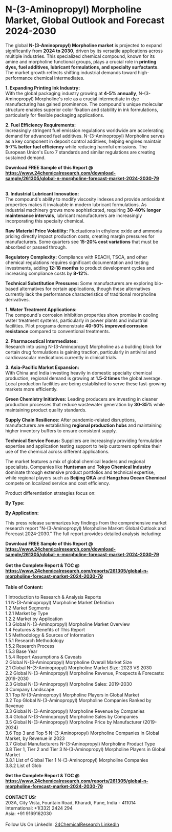 <h1>N-(3-Aminopropyl) Morpholine Market, Global Outlook and Forecast 2024-2030</h1><p>The global <strong>N-(3-Aminopropyl) Morpholine market</strong> is projected to expand significantly from <strong>2024 to 2030</strong>, driven by its versatile applications across multiple industries. This specialized chemical compound, known for its amine and morpholine functional groups, plays a crucial role in <strong>printing dyes, fuel additives, lubricant formulations, and specialty surfactants</strong>. The market growth reflects shifting industrial demands toward high-performance chemical intermediates.</p><p><strong>1. Expanding Printing Ink Industry:</strong><br>
With the global packaging industry growing at <strong>4-5% annually</strong>, N-(3-Aminopropyl) Morpholine's role as a crucial intermediate in dye manufacturing has gained prominence. The compound's unique molecular structure enables superior color fixation and stability in ink formulations, particularly for flexible packaging applications.</p><p><strong>2. Fuel Efficiency Requirements:</strong><br>
Increasingly stringent fuel emission regulations worldwide are accelerating demand for advanced fuel additives. N-(3-Aminopropyl) Morpholine serves as a key component in deposit control additives, helping engines maintain <strong>5-7% better fuel efficiency</strong> while reducing harmful emissions. The European Union's Euro 7 standards and similar regulations are creating sustained demand.</p><div><b>Download FREE Sample of this Report @ 
            <a href="https://www.24chemicalresearch.com/download-sample/261305/global-n-morpholine-forecast-market-2024-2030-79">
            https://www.24chemicalresearch.com/download-sample/261305/global-n-morpholine-forecast-market-2024-2030-79</a></b></div><br><p><strong>3. Industrial Lubricant Innovation:</strong><br>
The compound's ability to modify viscosity indexes and provide antioxidant properties makes it invaluable in modern lubricant formulations. As industrial machinery grows more sophisticated, requiring <strong>30-40% longer maintenance intervals</strong>, lubricant manufacturers are increasingly incorporating this specialty chemical.</p><p><strong>Raw Material Price Volatility:</strong> Fluctuations in ethylene oxide and ammonia pricing directly impact production costs, creating margin pressures for manufacturers. Some quarters see <strong>15-20% cost variations</strong> that must be absorbed or passed through.</p><p><strong>Regulatory Complexity:</strong> Compliance with REACH, TSCA, and other chemical regulations requires significant documentation and testing investments, adding <strong>12-18 months</strong> to product development cycles and increasing compliance costs by <strong>8-12%</strong>.</p><p><strong>Technical Substitution Pressures:</strong> Some manufacturers are exploring bio-based alternatives for certain applications, though these alternatives currently lack the performance characteristics of traditional morpholine derivatives.</p><p><strong>1. Water Treatment Applications:</strong><br>
The compound's corrosion inhibition properties show promise in cooling water treatment systems, particularly in power plants and industrial facilities. Pilot programs demonstrate <strong>40-50% improved corrosion resistance</strong> compared to conventional treatments.</p><p><strong>2. Pharmaceutical Intermediates:</strong><br>
Research into using N-(3-Aminopropyl) Morpholine as a building block for certain drug formulations is gaining traction, particularly in antiviral and cardiovascular medications currently in clinical trials.</p><p><strong>3. Asia-Pacific Market Expansion:</strong><br>
With China and India investing heavily in domestic specialty chemical production, regional demand is growing at <strong>1.5-2 times</strong> the global average. Local production facilities are being established to serve these fast-growing markets more efficiently.</p><p><strong>Green Chemistry Initiatives:</strong> Leading producers are investing in cleaner production processes that reduce wastewater generation by <strong>30-35%</strong> while maintaining product quality standards.</p><p><strong>Supply Chain Resilience:</strong> After pandemic-related disruptions, manufacturers are establishing <strong>regional production hubs</strong> and maintaining higher inventory buffers to ensure consistent supply.</p><p><strong>Technical Service Focus:</strong> Suppliers are increasingly providing formulation expertise and application testing support to help customers optimize their use of the chemical across different applications.</p><p>The market features a mix of global chemical leaders and regional specialists. Companies like <strong>Huntsman</strong> and <strong>Tokyo Chemical Industry</strong> dominate through extensive product portfolios and technical expertise, while regional players such as <strong>Beijing OKA</strong> and <strong>Hangzhou Ocean Chemical</strong> compete on localized service and cost efficiency.</p><p>Product differentiation strategies focus on:</p><p><strong>By Type:</strong></p><p><strong>By Application:</strong></p><p>This press release summarizes key findings from the comprehensive market research report "N-(3-Aminopropyl) Morpholine Market: Global Outlook and Forecast 2024-2030." The full report provides detailed analysis including:</p><div><b>Download FREE Sample of this Report @ 
            <a href="https://www.24chemicalresearch.com/download-sample/261305/global-n-morpholine-forecast-market-2024-2030-79">
            https://www.24chemicalresearch.com/download-sample/261305/global-n-morpholine-forecast-market-2024-2030-79</a></b></div><br><div><b>Get the Complete Report & TOC @ 
            <a href="https://www.24chemicalresearch.com/reports/261305/global-n-morpholine-forecast-market-2024-2030-79">
            https://www.24chemicalresearch.com/reports/261305/global-n-morpholine-forecast-market-2024-2030-79</a></b></div><br>
            <b>Table of Content:</b><p>1 Introduction to Research & Analysis Reports<br />
    1.1 N-(3-Aminopropyl) Morpholine Market Definition<br />
    1.2 Market Segments<br />
        1.2.1 Market by Type<br />
        1.2.2 Market by Application<br />
    1.3 Global N-(3-Aminopropyl) Morpholine Market Overview<br />
    1.4 Features & Benefits of This Report<br />
    1.5 Methodology & Sources of Information<br />
        1.5.1 Research Methodology<br />
        1.5.2 Research Process<br />
        1.5.3 Base Year<br />
        1.5.4 Report Assumptions & Caveats<br />
2 Global N-(3-Aminopropyl) Morpholine Overall Market Size<br />
    2.1 Global N-(3-Aminopropyl) Morpholine Market Size: 2023 VS 2030<br />
    2.2 Global N-(3-Aminopropyl) Morpholine Revenue, Prospects & Forecasts: 2019-2030<br />
    2.3 Global N-(3-Aminopropyl) Morpholine Sales: 2019-2030<br />
3 Company Landscape<br />
    3.1 Top N-(3-Aminopropyl) Morpholine Players in Global Market<br />
    3.2 Top Global N-(3-Aminopropyl) Morpholine Companies Ranked by Revenue<br />
    3.3 Global N-(3-Aminopropyl) Morpholine Revenue by Companies<br />
    3.4 Global N-(3-Aminopropyl) Morpholine Sales by Companies<br />
    3.5 Global N-(3-Aminopropyl) Morpholine Price by Manufacturer (2019-2024)<br />
    3.6 Top 3 and Top 5 N-(3-Aminopropyl) Morpholine Companies in Global Market, by Revenue in 2023<br />
    3.7 Global Manufacturers N-(3-Aminopropyl) Morpholine Product Type<br />
    3.8 Tier 1, Tier 2 and Tier 3 N-(3-Aminopropyl) Morpholine Players in Global Market<br />
        3.8.1 List of Global Tier 1 N-(3-Aminopropyl) Morpholine Companies<br />
        3.8.2 List of Glob</p><div><b>Get the Complete Report & TOC @ 
            <a href="https://www.24chemicalresearch.com/reports/261305/global-n-morpholine-forecast-market-2024-2030-79">
            https://www.24chemicalresearch.com/reports/261305/global-n-morpholine-forecast-market-2024-2030-79</a></b></div><br><b>CONTACT US:</b><br>
            203A, City Vista, Fountain Road, Kharadi, Pune, India - 411014<br>
            International: +1(332) 2424 294<br>
            Asia: +91 9169162030 <br><br>
            Follow Us On LinkedIn: <a href="https://www.linkedin.com/company/24chemicalresearch/">24ChemicalResearch LinkedIn</a>